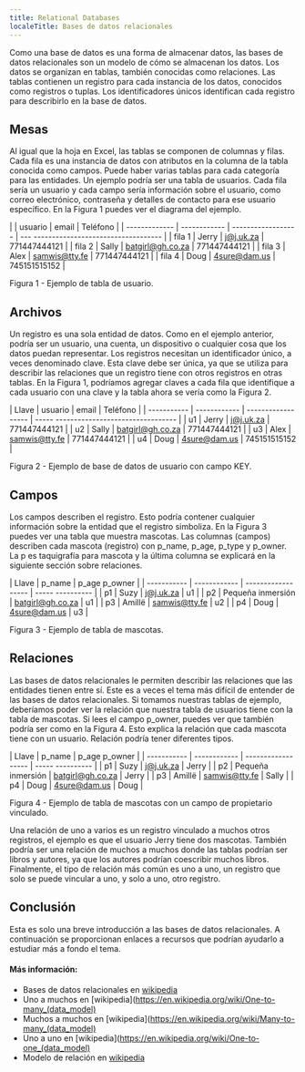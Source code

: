 ```yaml
---
title: Relational Databases
localeTitle: Bases de datos relacionales
---
```

Como una base de datos es una forma de almacenar datos, las bases de datos relacionales son un modelo de cómo se almacenan los datos. Los datos se organizan en tablas, también conocidas como relaciones. Las tablas contienen un registro para cada instancia de los datos, conocidos como registros o tuplas. Los identificadores únicos identifican cada registro para describirlo en la base de datos.

## Mesas

Al igual que la hoja en Excel, las tablas se componen de columnas y filas. Cada fila es una instancia de datos con atributos en la columna de la tabla conocida como campos. Puede haber varias tablas para cada categoría para las entidades. Un ejemplo podría ser una tabla de usuarios. Cada fila sería un usuario y cada campo sería información sobre el usuario, como correo electrónico, contraseña y detalles de contacto para ese usuario específico. En la Figura 1 puedes ver el diagrama del ejemplo.

| | usuario | email | Teléfono | | ------------- | ------------ | ------------------ | --- ----------------------------------- | | fila 1 | Jerry | j@j.uk.za | 771447444121 | | fila 2 | Sally | batgirl@gh.co.za | 771447444121 | | fila 3 | Alex | samwis@tty.fe | 771447444121 | | fila 4 | Doug | 4sure@dam.us | 745151515152 |

Figura 1 - Ejemplo de tabla de usuario.

## Archivos

Un registro es una sola entidad de datos. Como en el ejemplo anterior, podría ser un usuario, una cuenta, un dispositivo o cualquier cosa que los datos puedan representar. Los registros necesitan un identificador único, a veces denominado clave. Esta clave debe ser única, ya que se utiliza para describir las relaciones que un registro tiene con otros registros en otras tablas. En la Figura 1, podríamos agregar claves a cada fila que identifique a cada usuario con una clave y la tabla ahora se vería como la Figura 2.

| Llave | usuario | email | Teléfono | | ----------- | ------------ | ------------------ | ----- --------------------------------- | | u1 | Jerry | j@j.uk.za | 771447444121 | | u2 | Sally | batgirl@gh.co.za | 771447444121 | | u3 | Alex | samwis@tty.fe | 771447444121 | | u4 | Doug | 4sure@dam.us | 745151515152 |

Figura 2 - Ejemplo de base de datos de usuario con campo KEY.

## Campos

Los campos describen el registro. Esto podría contener cualquier información sobre la entidad que el registro simboliza. En la Figura 3 puedes ver una tabla que muestra mascotas. Las columnas (campos) describen cada mascota (registro) con p\_name, p\_age, p\_type y p\_owner. La p es taquigrafía para mascota y la última columna se explicará en la siguiente sección sobre relaciones.

| Llave | p\_name | p\_age p\_owner | | ----------- | ------------ | ------------------ | ----- ---------- | | p1 | Suzy | j@j.uk.za | u1 | | p2 | Pequeña inmersión | batgirl@gh.co.za | u1 | | p3 | Amillë | samwis@tty.fe | u2 | | p4 | Doug | 4sure@dam.us | u3 |

Figura 3 - Ejemplo de tabla de mascotas.

## Relaciones

Las bases de datos relacionales le permiten describir las relaciones que las entidades tienen entre sí. Este es a veces el tema más difícil de entender de las bases de datos relacionales. Si tomamos nuestras tablas de ejemplo, deberíamos poder ver la relación que nuestra tabla de usuarios tiene con la tabla de mascotas. Si lees el campo p\_owner, puedes ver que también podría ser como en la Figura 4. Esto explica la relación que cada mascota tiene con un usuario. Relación podría tener diferentes tipos.

| Llave | p\_name | p\_age p\_owner | | ----------- | ------------ | ------------------ | ----- ---------- | | p1 | Suzy | j@j.uk.za | Jerry | | p2 | Pequeña inmersión | batgirl@gh.co.za | Jerry | | p3 | Amillë | samwis@tty.fe | Sally | | p4 | Doug | 4sure@dam.us | Doug |

Figura 4 - Ejemplo de tabla de mascotas con un campo de propietario vinculado.

Una relación de uno a varios es un registro vinculado a muchos otros registros, el ejemplo es que el usuario Jerry tiene dos mascotas. También podría ser una relación de muchos a muchos donde las tablas podrían ser libros y autores, ya que los autores podrían coescribir muchos libros. Finalmente, el tipo de relación más común es uno a uno, un registro que solo se puede vincular a uno, y solo a uno, otro registro.

## Conclusión

Esta es solo una breve introducción a las bases de datos relacionales. A continuación se proporcionan enlaces a recursos que podrían ayudarlo a estudiar más a fondo el tema.

#### Más información:

*   Bases de datos relacionales en [wikipedia](https://en.wikipedia.org/wiki/Relational_database)
*   Uno a muchos en [wikipedia](https://en.wikipedia.org/wiki/One-to-many_(data_model)
*   Muchos a muchos en [wikipedia](https://en.wikipedia.org/wiki/Many-to-many_(data_model)
*   Uno a uno en [wikipedia](https://en.wikipedia.org/wiki/One-to-one_(data_model)
*   Modelo de relación en [wikipedia](https://en.wikipedia.org/wiki/Entity%E2%80%93relationship_model)